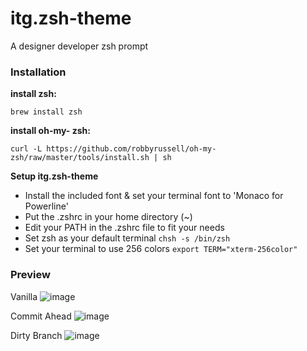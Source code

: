 itg.zsh-theme
=============

A designer developer zsh prompt

### Installation
**install zsh:**

```
brew install zsh
```

**install oh-my- zsh:**

```
curl -L https://github.com/robbyrussell/oh-my-zsh/raw/master/tools/install.sh | sh
```


**Setup itg.zsh-theme**

* Install the included font & set your terminal font to 'Monaco for Powerline'
* Put the .zshrc in your home directory (~)
* Edit your PATH in the .zshrc file to fit your needs
* Set zsh as your default terminal `chsh -s /bin/zsh`
* Set your terminal to use 256 colors `export TERM="xterm-256color"`


### Preview
Vanilla
![image](http://i.imgur.com/1hf8x.png)

Commit Ahead
![image](http://i.imgur.com/Acbdc.png)

Dirty Branch
![image](http://i.imgur.com/b3xPc.png)